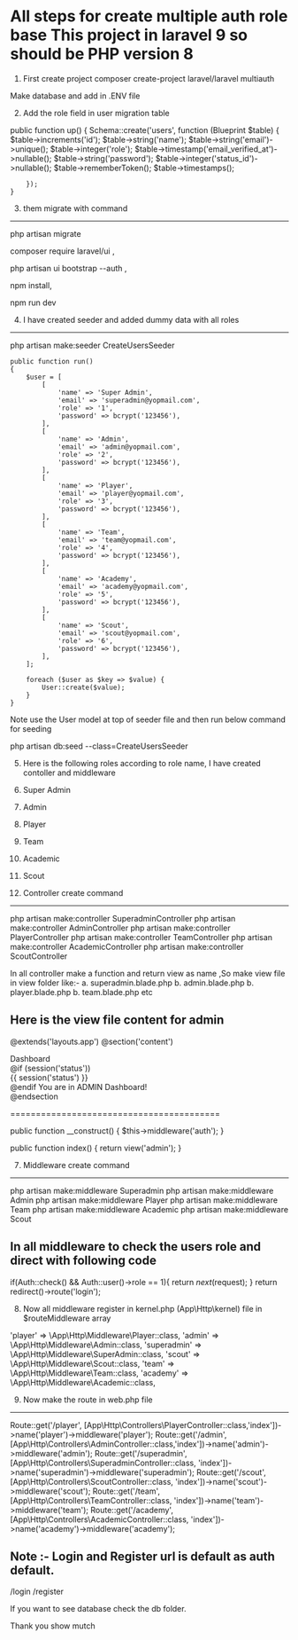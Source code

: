 
All steps for create multiple auth role base
This project in laravel 9 so should be PHP version 8
================================================

1. First create project
composer create-project laravel/laravel multiauth

Make database and add in .ENV file 

2. Add the role field in user migration table

 public function up()
    {
        Schema::create('users', function (Blueprint $table) {
			$table->increments('id');
            $table->string('name');
            $table->string('email')->unique();
            $table->integer('role');
            $table->timestamp('email_verified_at')->nullable();
            $table->string('password');
            $table->integer('status_id')->nullable();
            $table->rememberToken();
            $table->timestamps();
			
        });
    }

3. them migrate with command
------------------------
php artisan migrate

composer require laravel/ui ,

php artisan ui bootstrap --auth ,

npm install,

npm run dev

4. I have created seeder and added dummy data with all roles
-------------------------------------------------------------

php artisan make:seeder CreateUsersSeeder

    public function run()
    {
        $user = [
            [
                'name' => 'Super Admin',
                'email' => 'superadmin@yopmail.com',
                'role' => '1',
                'password' => bcrypt('123456'),
            ],
            [
                'name' => 'Admin',
                'email' => 'admin@yopmail.com',
                'role' => '2',
                'password' => bcrypt('123456'),
            ],
			[
                'name' => 'Player',
                'email' => 'player@yopmail.com',
                'role' => '3',
                'password' => bcrypt('123456'),
            ],
			[
                'name' => 'Team',
                'email' => 'team@yopmail.com',
                'role' => '4',
                'password' => bcrypt('123456'),
            ],
			[
                'name' => 'Academy',
                'email' => 'academy@yopmail.com',
                'role' => '5',
                'password' => bcrypt('123456'),
            ],
			[
                'name' => 'Scout',
                'email' => 'scout@yopmail.com',
                'role' => '6',
                'password' => bcrypt('123456'),
            ],
        ];

        foreach ($user as $key => $value) {
            User::create($value);
        }
    }

Note use the User model at top of seeder file and then run below command for seeding

php artisan db:seed --class=CreateUsersSeeder



5. Here is the following roles according to role name, I have created contoller and middleware

1. Super Admin
2. Admin
3. Player
4. Team
5. Academic
6. Scout


6. Controller create command 
-------------------------------

php artisan make:controller SuperadminController
php artisan make:controller AdminController
php artisan make:controller PlayerController
php artisan make:controller TeamController
php artisan make:controller AcademicController
php artisan make:controller ScoutController

In all controller make a function and return view as name ,So make view file in view folder like:-
a. superadmin.blade.php
b. admin.blade.php
b. player.blade.php
b. team.blade.php
etc

Here is the view file content for admin
----------------------------------

@extends('layouts.app')
@section('content')
<div class="container">
    <div class="row justify-content-center">
        <div class="col-md-8">
            <div class="card">
                <div class="card-header">Dashboard</div>
                <div class="card-body">
                    @if (session('status'))
                        <div class="alert alert-success" role="alert">
                            {{ session('status') }}
                        </div>
                    @endif
                    You are in ADMIN Dashboard!
                </div>
            </div>
        </div>
    </div>
</div>
@endsection

=========================================

public function __construct()
    {
        $this->middleware('auth');
    }
	
public function index()
    {
        return view('admin');
    }


7. Middleware create command 
-------------------------------

php artisan make:middleware Superadmin
php artisan make:middleware Admin
php artisan make:middleware Player
php artisan make:middleware Team
php artisan make:middleware Academic
php artisan make:middleware Scout

In all middleware to check the users role and direct with following code
------------------------------------------------------------------------
if(Auth::check() && Auth::user()->role == 1){
        return $next($request);
   }
  	return redirect()->route('login');


8. Now all middleware register in kernel.php (App\Http\kernel) file in $routeMiddleware array 


'player' => \App\Http\Middleware\Player::class,
'admin' => \App\Http\Middleware\Admin::class,
'superadmin' => \App\Http\Middleware\SuperAdmin::class,
'scout' => \App\Http\Middleware\Scout::class,
'team' => \App\Http\Middleware\Team::class,
'academy' => \App\Http\Middleware\Academic::class,

9. Now make the route in web.php file
----------------------------------------------

Route::get('/player', [App\Http\Controllers\PlayerController::class,'index'])->name('player')->middleware('player');
Route::get('/admin', [App\Http\Controllers\AdminController::class,'index'])->name('admin')->middleware('admin');
Route::get('/superadmin', [App\Http\Controllers\SuperadminController::class, 'index'])->name('superadmin')->middleware('superadmin');
Route::get('/scout', [App\Http\Controllers\ScoutController::class, 'index'])->name('scout')->middleware('scout');
Route::get('/team', [App\Http\Controllers\TeamController::class, 'index'])->name('team')->middleware('team');
Route::get('/academy', [App\Http\Controllers\AcademicController::class, 'index'])->name('academy')->middleware('academy');


Note :- Login and Register url is default as auth default.
-----------------------------------------------------
/login
/register

If you want to see database check the db folder.

Thank you show mutch

